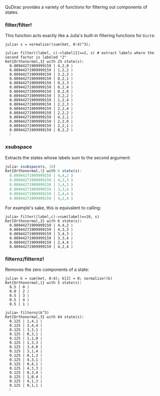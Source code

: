 QuDirac provides a variety of functions for filtering out components of states.

### filter/filter!

This function acts exactly like a Julia's built-in filtering functions for `Dict`s:

```
julia> s = normalize!(sum(ket, 0:4)^3);

julia> filter((label, c)->label[2]==2, s) # extract labels where the second factor is labeled "2" 
Ket{Orthonormal,3} with 25 state(s):
  0.08944271909999159 | 4,2,0 ⟩
  0.08944271909999159 | 1,2,2 ⟩
  0.08944271909999159 | 3,2,3 ⟩
  0.08944271909999159 | 0,2,1 ⟩
  0.08944271909999159 | 0,2,3 ⟩
  0.08944271909999159 | 0,2,4 ⟩
  0.08944271909999159 | 0,2,0 ⟩
  0.08944271909999159 | 3,2,2 ⟩
  0.08944271909999159 | 1,2,4 ⟩
  0.08944271909999159 | 2,2,3 ⟩
  0.08944271909999159 | 2,2,4 ⟩
  0.08944271909999159 | 2,2,2 ⟩
  0.08944271909999159 | 4,2,1 ⟩
  0.08944271909999159 | 2,2,0 ⟩
  0.08944271909999159 | 2,2,1 ⟩
  0.08944271909999159 | 0,2,2 ⟩
  ⁞
```

### xsubspace

Extracts the states whose labels sum to the second argument:

```julia
julia> xsubspace(s, 10)
Ket{Orthonormal,3} with 6 state(s):
  0.08944271909999159 | 4,4,2 ⟩
  0.08944271909999159 | 4,3,3 ⟩
  0.08944271909999159 | 3,4,3 ⟩
  0.08944271909999159 | 3,3,4 ⟩
  0.08944271909999159 | 2,4,4 ⟩
  0.08944271909999159 | 4,2,4 ⟩
```

For example's sake, this is equivalent to calling:

```
julia> filter((label,c)->sum(label)==10, s)
Ket{Orthonormal,3} with 6 state(s):
  0.08944271909999159 | 4,4,2 ⟩
  0.08944271909999159 | 4,3,3 ⟩
  0.08944271909999159 | 3,4,3 ⟩
  0.08944271909999159 | 3,3,4 ⟩
  0.08944271909999159 | 2,4,4 ⟩
  0.08944271909999159 | 4,2,4 ⟩
```

### filternz/filternz!

Removes the zero components of a state:

```
julia> k = sum(ket, 0:4); k[2] = 0; normalize!(k)
Ket{Orthonormal,1} with 5 state(s):
  0.5 | 0 ⟩
  0.0 | 2 ⟩
  0.5 | 3 ⟩
  0.5 | 4 ⟩
  0.5 | 1 ⟩

julia> filternz(k^3)
Ket{Orthonormal,3} with 64 state(s):
  0.125 | 1,4,1 ⟩
  0.125 | 3,4,4 ⟩
  0.125 | 3,3,1 ⟩
  0.125 | 0,3,1 ⟩
  0.125 | 1,1,0 ⟩
  0.125 | 1,3,3 ⟩
  0.125 | 3,4,0 ⟩
  0.125 | 3,1,4 ⟩
  0.125 | 0,1,3 ⟩
  0.125 | 4,3,1 ⟩
  0.125 | 0,4,1 ⟩
  0.125 | 4,3,3 ⟩
  0.125 | 0,3,4 ⟩
  0.125 | 1,0,4 ⟩
  0.125 | 4,1,3 ⟩
  0.125 | 0,1,1 ⟩
  ⁞
```
